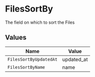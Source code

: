 # FilesSortBy

The field on which to sort the Files


## Values

| Name                   | Value                  |
| ---------------------- | ---------------------- |
| `FilesSortByUpdatedAt` | updated_at             |
| `FilesSortByName`      | name                   |